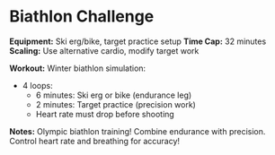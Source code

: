 # Biathlon Challenge

**Equipment:** Ski erg/bike, target practice setup
**Time Cap:** 32 minutes
**Scaling:** Use alternative cardio, modify target work

**Workout:**
Winter biathlon simulation:
- 4 loops:
  - 6 minutes: Ski erg or bike (endurance leg)
  - 2 minutes: Target practice (precision work)
  - Heart rate must drop before shooting

**Notes:** Olympic biathlon training! Combine endurance with precision. Control heart rate and breathing for accuracy!